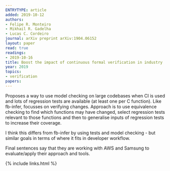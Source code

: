 ```yaml
---
ENTRYTYPE: article
added: 2019-10-12
authors:
- Felipe R. Monteiro
- Mikhail R. Gadelha
- Lucas C. Cordeiro
journal: arXiv preprint arXiv:1904.06152
layout: paper
read: true
readings:
- 2019-10-16
title: Boost the impact of continuous formal verification in industry
year: 2019
topics:
- verification
papers:
---
```


Proposes a way to use model checking on large codebases when CI is used and lots of regression tests are available (at least one per C function).
Like fb-infer, focusses on verifying changes.
Approach is to use equivalence checking to find which functions may have changed, select regression tests relevant to those functions and then to generalise inputs of regression tests to increase their coverage.

I think this differs from fb-infer by using tests and model checking - but similar goals in terms of where it fits in developer workflow.

Final sentences say that they are working with AWS and Samsung to evaluate/apply their approach and tools.

{% include links.html %}
